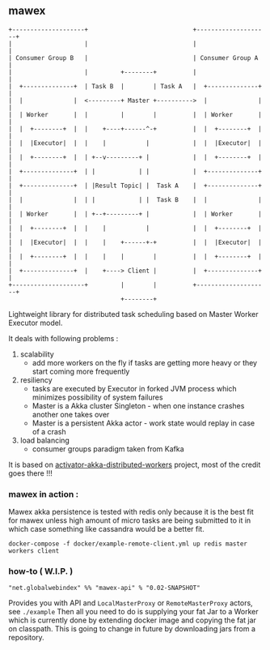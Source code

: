 ## mawex
```
+--------------------+                             +--------------------+
|                    |                             |                    |
| Consumer Group B   |                             | Consumer Group A   |
|                    |         +--------+          |                    |
|  +--------------+  | Task B  |        | Task A   |  +--------------+  |
|  |              |  <---------+ Master +---------->  |              |  |
|  | Worker       |  |         |        |          |  | Worker       |  |
|  |  +--------+  |  |    +----+------^-+          |  |  +--------+  |  |
|  |  |Executor|  |  |    |           |            |  |  |Executor|  |  |
|  |  +--------+  |  | +--v---------+ |            |  |  +--------+  |  |
|  +--------------+  | |            | |            |  +--------------+  |
|  +--------------+  | |Result Topic| |  Task A    |  +--------------+  |
|  |              |  | |            | |  Task B    |  |              |  |
|  | Worker       |  | +--+---------+ |            |  | Worker       |  |
|  |  +--------+  |  |    |           |            |  |  +--------+  |  |
|  |  |Executor|  |  |    |    +------+-+          |  |  |Executor|  |  |
|  |  +--------+  |  |    |    |        |          |  |  +--------+  |  |
|  +--------------+  |    +----> Client |          |  +--------------+  |
+--------------------+         |        |          +--------------------+
                               +--------+
```

Lightweight library for distributed task scheduling based on Master Worker Executor model.

It deals with following problems :
 1. scalability
    - add more workers on the fly if tasks are getting more heavy or they start coming more frequently
 2. resiliency
    - tasks are executed by Executor in forked JVM process which minimizes possibility of system failures
    - Master is a Akka cluster Singleton - when one instance crashes another one takes over
    - Master is a persistent Akka actor - work state would replay in case of a crash
 3. load balancing
    - consumer groups paradigm taken from Kafka

It is based on [activator-akka-distributed-workers](https://github.com/typesafehub/activator-akka-distributed-workers) project, most of the credit goes there !!!

### mawex in action :

Mawex akka persistence is tested with redis only because it is the best fit for mawex unless
high amount of micro tasks are being submitted to it in which case something like cassandra would be a better fit.

```
docker-compose -f docker/example-remote-client.yml up redis master workers client
```

### how-to ( W.I.P. )

```
"net.globalwebindex" %% "mawex-api" % "0.02-SNAPSHOT"
```

Provides you with API and `LocalMasterProxy` or `RemoteMasterProxy` actors, see `./example`
Then all you need to do is supplying your fat Jar to a Worker which is currently done by extending docker image and copying the fat jar on classpath.
This is going to change in future by downloading jars from a repository.
